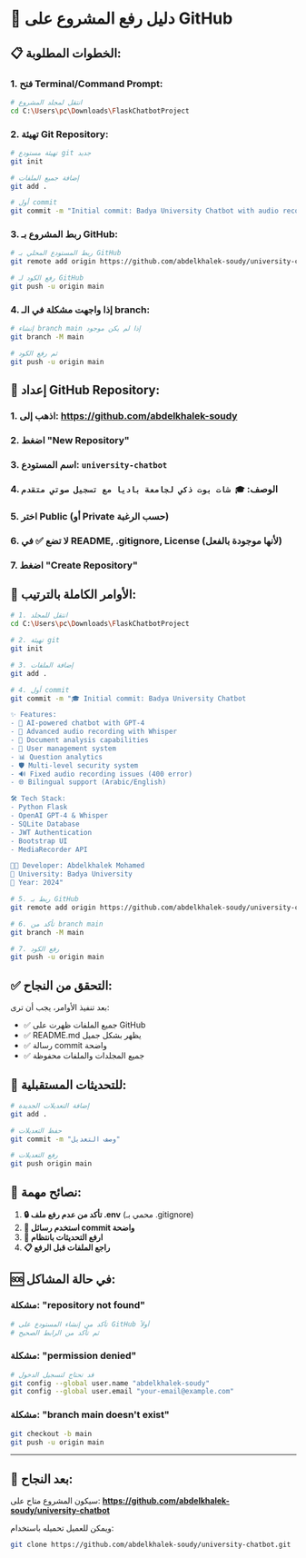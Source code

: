 # 🚀 دليل رفع المشروع على GitHub

## 📋 الخطوات المطلوبة:

### 1. **فتح Terminal/Command Prompt:**
```bash
# انتقل لمجلد المشروع
cd C:\Users\pc\Downloads\FlaskChatbotProject
```

### 2. **تهيئة Git Repository:**
```bash
# تهيئة مستودع git جديد
git init

# إضافة جميع الملفات
git add .

# أول commit
git commit -m "Initial commit: Badya University Chatbot with audio recording fixes"
```

### 3. **ربط المشروع بـ GitHub:**
```bash
# ربط المستودع المحلي بـ GitHub
git remote add origin https://github.com/abdelkhalek-soudy/university-chatbot.git

# رفع الكود لـ GitHub
git push -u origin main
```

### 4. **إذا واجهت مشكلة في الـ branch:**
```bash
# إنشاء branch main إذا لم يكن موجود
git branch -M main

# ثم رفع الكود
git push -u origin main
```

## 🔧 **إعداد GitHub Repository:**

### 1. **اذهب إلى:** https://github.com/abdelkhalek-soudy
### 2. **اضغط "New Repository"**
### 3. **اسم المستودع:** `university-chatbot`
### 4. **الوصف:** `🎓 شات بوت ذكي لجامعة باديا مع تسجيل صوتي متقدم`
### 5. **اختر Public** (أو Private حسب الرغبة)
### 6. **لا تضع ✅ في README, .gitignore, License** (لأنها موجودة بالفعل)
### 7. **اضغط "Create Repository"**

## 📝 **الأوامر الكاملة بالترتيب:**

```bash
# 1. انتقل للمجلد
cd C:\Users\pc\Downloads\FlaskChatbotProject

# 2. تهيئة git
git init

# 3. إضافة الملفات
git add .

# 4. أول commit
git commit -m "🎓 Initial commit: Badya University Chatbot

✨ Features:
- 🤖 AI-powered chatbot with GPT-4
- 🎤 Advanced audio recording with Whisper
- 📁 Document analysis capabilities
- 👥 User management system
- 📊 Question analytics
- 🛡️ Multi-level security system
- 🔊 Fixed audio recording issues (400 error)
- 🌐 Bilingual support (Arabic/English)

🛠️ Tech Stack:
- Python Flask
- OpenAI GPT-4 & Whisper
- SQLite Database
- JWT Authentication
- Bootstrap UI
- MediaRecorder API

👨‍💻 Developer: Abdelkhalek Mohamed
🏫 University: Badya University
📅 Year: 2024"

# 5. ربط بـ GitHub
git remote add origin https://github.com/abdelkhalek-soudy/university-chatbot.git

# 6. تأكد من branch main
git branch -M main

# 7. رفع الكود
git push -u origin main
```

## ✅ **التحقق من النجاح:**

بعد تنفيذ الأوامر، يجب أن ترى:
- ✅ جميع الملفات ظهرت على GitHub
- ✅ README.md يظهر بشكل جميل
- ✅ رسالة commit واضحة
- ✅ جميع المجلدات والملفات محفوظة

## 🔄 **للتحديثات المستقبلية:**

```bash
# إضافة التعديلات الجديدة
git add .

# حفظ التعديلات
git commit -m "وصف التعديل"

# رفع التعديلات
git push origin main
```

## 🎯 **نصائح مهمة:**

1. **🔒 تأكد من عدم رفع ملف .env** (محمي بـ .gitignore)
2. **📝 استخدم رسائل commit واضحة**
3. **🔄 ارفع التحديثات بانتظام**
4. **📋 راجع الملفات قبل الرفع**

## 🆘 **في حالة المشاكل:**

### مشكلة: "repository not found"
```bash
# تأكد من إنشاء المستودع على GitHub أولاً
# ثم تأكد من الرابط الصحيح
```

### مشكلة: "permission denied"
```bash
# قد تحتاج لتسجيل الدخول
git config --global user.name "abdelkhalek-soudy"
git config --global user.email "your-email@example.com"
```

### مشكلة: "branch main doesn't exist"
```bash
git checkout -b main
git push -u origin main
```

---

## 🎉 بعد النجاح:

سيكون المشروع متاح على:
**https://github.com/abdelkhalek-soudy/university-chatbot**

ويمكن للعميل تحميله باستخدام:
```bash
git clone https://github.com/abdelkhalek-soudy/university-chatbot.git
```

